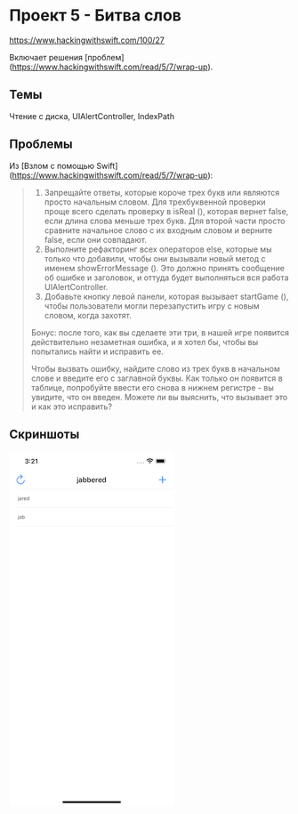 # Проект 5 - Битва слов

https://www.hackingwithswift.com/100/27

Включает решения [проблем] (https://www.hackingwithswift.com/read/5/7/wrap-up).

## Темы

Чтение с диска, UIAlertController, IndexPath

## Проблемы

Из [Взлом с помощью Swift] (https://www.hackingwithswift.com/read/5/7/wrap-up):
> 1. Запрещайте ответы, которые короче трех букв или являются просто начальным словом. Для трехбуквенной проверки проще всего сделать проверку в isReal (), которая вернет false, если длина слова меньше трех букв. Для второй части просто сравните начальное слово с их входным словом и верните false, если они совпадают.
> 2. Выполните рефакторинг всех операторов else, которые мы только что добавили, чтобы они вызывали новый метод с именем showErrorMessage (). Это должно принять сообщение об ошибке и заголовок, и оттуда будет выполняться вся работа UIAlertController.
> 3. Добавьте кнопку левой панели, которая вызывает startGame (), чтобы пользователи могли перезапустить игру с новым словом, когда захотят.
>
> Бонус: после того, как вы сделаете эти три, в нашей игре появится действительно незаметная ошибка, и я хотел бы, чтобы вы попытались найти и исправить ее.
>
> Чтобы вызвать ошибку, найдите слово из трех букв в начальном слове и введите его с заглавной буквы. Как только он появится в таблице, попробуйте ввести его снова в нижнем регистре - вы увидите, что он введен. Можете ли вы выяснить, что вызывает это и как это исправить?

## Скриншоты

![screenshot1](screen01.png)

